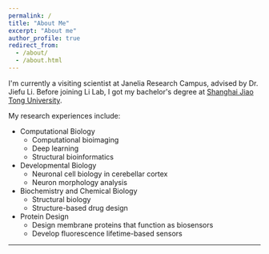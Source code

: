 ```yaml
---
permalink: /
title: "About Me"
excerpt: "About me"
author_profile: true
redirect_from: 
  - /about/
  - /about.html
---
```


I'm currently a visiting scientist at Janelia Research Campus, advised by Dr. Jiefu Li. Before joining Li Lab, I got my bachelor's degree at [Shanghai Jiao Tong University](https://en.sjtu.edu.cn/). 

My research experiences include:   
  - Computational Biology
    - Computational bioimaging
    - Deep learning
    - Structural bioinformatics   
  - Developmental Biology
    - Neuronal cell biology in cerebellar cortex
    - Neuron morphology analysis
  - Biochemistry and Chemical Biology
    - Structural biology
    - Structure-based drug design
  - Protein Design
    - Design membrane proteins that function as biosensors
    - Develop fluorescence lifetime-based sensors

------
